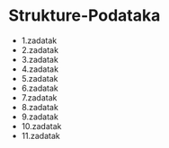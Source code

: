 # Strukture-Podataka
- 1.zadatak
- 2.zadatak
- 3.zadatak
- 4.zadatak
- 5.zadatak
- 6.zadatak
- 7.zadatak
- 8.zadatak
- 9.zadatak
- 10.zadatak
- 11.zadatak
